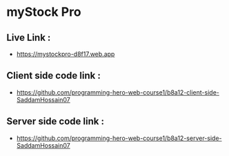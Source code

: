 # myStock Pro

## Live Link : 
- https://mystockpro-d8f17.web.app

## Client side code link :
- https://github.com/programming-hero-web-course1/b8a12-client-side-SaddamHossain07

## Server side code link :
- https://github.com/programming-hero-web-course1/b8a12-server-side-SaddamHossain07
